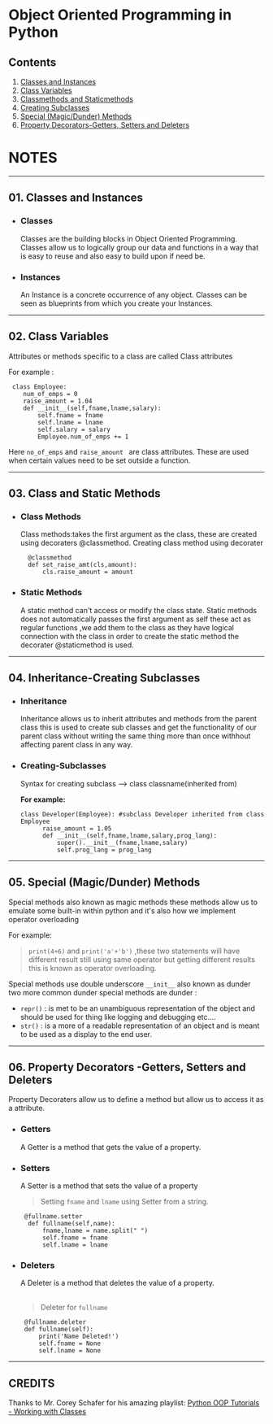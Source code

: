 # **Object Oriented Programming in Python**

## **Contents**

1.   [Classes and Instances](#01--Classes--and--Instances)
2.   [Class Variables](#02--Class--Variables)
3.   [Classmethods and Staticmethods](#03--Class--and--Static--Methods)
4.   [Creating Subclasses](#04--Inheritance---Creating--Subclasses)
5.   [Special (Magic/Dunder) Methods](#05--Special--(Magic/Dunder)--Methods)
6.   [Property Decorators-Getters, Setters and Deleters](#06--Property--Decorators---Getters,--Setters--and--Deleters)



# **NOTES**


---


## **01. Classes and Instances**

* ###  **Classes**
  Classes are the building blocks in Object Oriented Programming. Classes allow us to logically group our data and functions in a way that is easy to reuse and also easy to build upon if need be.



* ### **Instances**
  An Instance is a concrete occurrence of any object. Classes can be seen as blueprints from which you create your Instances.

---


## **02. Class Variables**

Attributes or methods specific to a class are called Class attributes

For example :

```
 class Employee:
    num_of_emps = 0                 
    raise_amount = 1.04            
    def __init__(self,fname,lname,salary):                             
        self.fname = fname
        self.lname = lname
        self.salary = salary
        Employee.num_of_emps += 1
```

Here ``` no_of_emps ``` and ```raise_amount ``` are class attributes. These are used when certain values need to be set outside a function.



---

## **03. Class and Static Methods**

* ###  **Class Methods**
  Class methods:takes the first argument as the class, these are created using decoraters @classmethod.
  Creating class method using decorater
 
  ``` 
    @classmethod
    def set_raise_amt(cls,amount):
        cls.raise_amount = amount 
   ```

* ###  **Static Methods**
  A static method can't access or modify the class state. Static methods does not automatically passes the first argument as  self these act as regular functions ,we add them to the class as they have logical connection with the class in order to create the static method the decorater @staticmethod is used.


---

## **04. Inheritance-Creating Subclasses**

* ###  **Inheritance**
  Inheritance allows us to inherit attributes and methods from the parent class
this is used to create sub classes and get the functionality of our parent class without writing the same thing more than once withhout affecting parent class in any way.

* ###  **Creating-Subclasses**
  Syntax for creating subclass  --> class classname(inherited from)
  
  **For example:**
  
  ```
  class Developer(Employee): #subclass Developer inherited from class Employee
        raise_amount = 1.05
        def __init__(self,fname,lname,salary,prog_lang):
            super().__init__(fname,lname,salary)
            self.prog_lang = prog_lang
  ```
---
## **05. Special (Magic/Dunder) Methods**
Special methods also known as magic methods these methods allow us to emulate some built-in within python and it's also how we implement operator overloading

For example: 

> ```print(4+6)``` and ```print('a'+'b')``` ,these two statements will have different result still using same operator but getting different results this is known as operator overloading.

 Special methods use double underscore ```__init__``` also known as dunder
two more common dunder special methods are 
dunder :
* ```repr()``` : is met to be an unambiguous representation of the object and should be used for thing like logging and debugging etc....
* ```str()``` : is a more of a readable representation of an object and is meant to be used as a display to the end user.

---
## **06. Property Decorators -Getters, Setters and Deleters**
 Property Decoraters allow us to define a method but allow us to access it as a attribute.
* ###  **Getters**
  A Getter is a method that gets the value of a property.
* ###  **Setters**
  A Setter is a method that sets the value of a property

  > Setting ```fname``` and ```lname``` using Setter from a string.

  ``` 
   @fullname.setter 
    def fullname(self,name):
        fname,lname = name.split(" ")
        self.fname = fname
        self.lname = lname
   ```

* ###  **Deleters**
  A Deleter is a method that deletes the value of a property.<br><br>
  > Deleter for ```fullname```
   ```
    @fullname.deleter
    def fullname(self): 
        print('Name Deleted!')
        self.fname = None
        self.lname = None
   ```
---

## **CREDITS**

Thanks to Mr. Corey Schafer for his amazing playlist: [Python OOP Tutorials - Working with Classes](https://www.youtube.com/playlist?list=PL-osiE80TeTsqhIuOqKhwlXsIBIdSeYtc)


